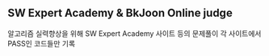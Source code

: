 ##  SW Expert Academy &  BkJoon Online judge 

알고리즘 실력향상을 위해 SW Expert Academy 사이트 등의 문제풀이
각 사이트에서 PASS인 코드들만 기록

